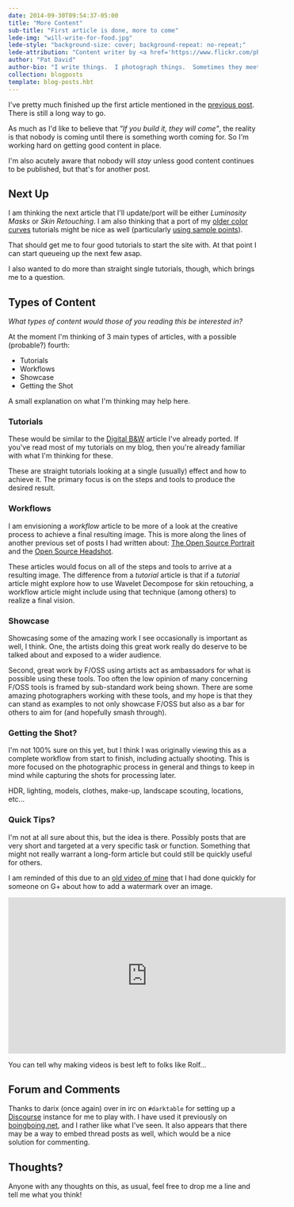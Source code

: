 ```yaml
---
date: 2014-09-30T09:54:37-05:00
title: "More Content"
sub-title: "First article is done, more to come"
lede-img: "will-write-for-food.jpg"
lede-style: "background-size: cover; background-repeat: no-repeat;"
lede-attribution: "Content writer by <a href='https://www.flickr.com/photos/itsmeritesh/10470324244'>Ritesh Nayak</a> <a class='cc' href='https://creativecommons.org/licenses/by-sa/2.0/'>cba</a>"
author: "Pat David"
author-bio: "I write things.  I photograph things.  Sometimes they meet.  <br/>I <a href='http://blog.patdavid.net'>blog</a> about various things. I write <a href='http://blog.patdavid.net/p/getting-around-in-gimp.html'>tutorials</a> too."
collection: blogposts
template: blog-posts.hbt
---
```



I've pretty much finished up the first article mentioned in the [previous post](/blog/2014/09/getting-closer).
There is still a long way to go.

As much as I'd like to believe that *"If you build it, they will come"*, the reality is that nobody is coming until there is something worth coming for.
So I'm working hard on getting good content in place.

I'm also acutely aware that nobody will *stay* unless good content continues to be published, but that's for another post.
<!--more-->


## Next Up
I am thinking the next article that I'll update/port will be either *Luminosity Masks* or *Skin Retouching*.
I am also thinking that a port of my [older color curves](http://blog.patdavid.net/2012/06/getting-around-in-gimp-color-curves.html) tutorials might be nice as well (particularly [using sample points](http://blog.patdavid.net/2012/07/getting-around-in-gimp-more-color.html)).

That should get me to four good tutorials to start the site with.
At that point I can start queueing up the next few asap.

I also wanted to do more than straight single tutorials, though, which brings me to a question.



## Types of Content
*What types of content would those of you reading this be interested in?*

At the moment I'm thinking of 3 main types of articles, with a possible (probable?) fourth:

   * Tutorials
   * Workflows
   * Showcase
   * Getting the Shot

A small explanation on what I'm thinking may help here.



### Tutorials

These would be similar to the [Digital B&W](http://localhost:8080/articles/digital-black-and-white-conversion-GIMP/) article I've already ported.
If you've read most of my tutorials on my blog, then you're already familiar with what I'm thinking for these.

These are straight tutorials looking at a single (usually) effect and how to achieve it.
The primary focus is on the steps and tools to produce the desired result.



### Workflows

I am envisioning a *workflow* article to be more of a look at the creative process to achieve a final resulting image.
This is more along the lines of another previous set of posts I had written about: [The Open Source Portrait](http://blog.patdavid.net/2013/03/the-open-source-portrait-equipment.html) and the [Open Source Headshot](http://blog.patdavid.net/2013/08/an-open-source-headshot-ronni.html).

These articles would focus on all of the steps and tools to arrive at a resulting image.
The difference from a *tutorial* article is that if a *tutorial* article might explore how to use Wavelet Decompose for skin retouching, a workflow article might include using that technique (among others) to realize a final vision.



### Showcase

Showcasing some of the amazing work I see occasionally is important as well, I think.
One, the artists doing this great work really do deserve to be talked about and exposed to a wider audience.

Second, great work by F/OSS using artists act as ambassadors for what is possible using these tools.
Too often the low opinion of many concerning F/OSS tools is framed by sub-standard work being shown.
There are some amazing photographers working with these tools, and my hope is that they can stand as examples to not only showcase F/OSS but also as a bar for others to aim for (and hopefully smash through).



### Getting the Shot?

I'm not 100% sure on this yet, but I think I was originally viewing this as a complete workflow from start to finish, including actually shooting.
This is more focused on the photographic process in general and things to keep in mind while capturing the shots for processing later.

HDR, lighting, models, clothes, make-up, landscape scouting, locations, etc...



### Quick Tips?

I'm not at all sure about this, but the idea is there.
Possibly posts that are very short and targeted at a very specific task or function.
Something that might not really warrant a long-form article but could still be quickly useful for others.

I am reminded of this due to an [old video of mine](https://www.youtube.com/watch?v=n4OBn5DJdjk&lc) that I had done quickly for someone on G+ about how to add a watermark over an image.

<div class='big-vid'>
<div class='fluid-vid'>
<iframe width="560" height="315" src="http://www.youtube-nocookie.com/embed/n4OBn5DJdjk?rel=0" frameborder="0" allowfullscreen></iframe>
</div>
</div>

You can tell why making videos is best left to folks like Rolf...



## Forum and Comments

Thanks to darix (once again) over in irc on `#darktable` for setting up a [Discourse](http://www.discourse.org/) instance for me to play with.
I have used it previously on [boingboing.net](http://boingboing.net), and I rather like what I've seen.
It also appears that there may be a way to embed thread posts as well, which would be a nice solution for commenting.

## Thoughts?

Anyone with any thoughts on this, as usual, feel free to drop me a line and tell me what you think!
